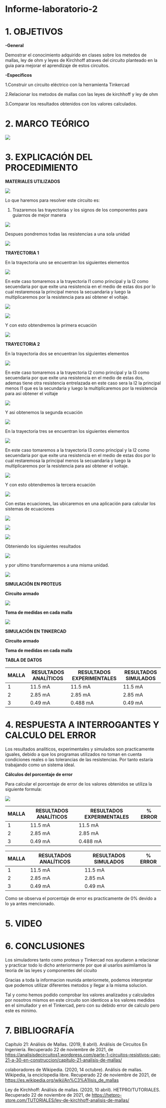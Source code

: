 # Informe-laboratorio-2

# 1. OBJETIVOS
**-General**

Demostrar el conocimiento adquirido en clases sobre los metedos de mallas, ley de ohm y leyes de Kirchhoff atraves del circuito planteado en la guia para mejorar el aprendizaje de estos circuitos.

**-Especificos**

   1.Construir un circuito eléctrico con la herramienta Tinkercad

   2.Relacionar los metodos de mallas con las leyes de kirchhoff y ley de ohm

   3.Comparar los resultados obtenidos con los valores calculados.


# 2. MARCO TEÓRICO

![](https://github.com/bonacimba/Informe-laboratorio-2/blob/main/IMGBV/01.png)

# 3. EXPLICACIÓN DEL PROCEDIMIENTO

**MATERIALES UTILIZADOS**

![](https://github.com/bonacimba/Informe-laboratorio-2/blob/main/IMGBV/3.png)

Lo que haremos para resolver este circuito es:

1. Trazaremos las trayectorias y los signos de los componentes para guiarnos de mejor manera

![](https://github.com/bonacimba/Informe-laboratorio-2/blob/main/Imagenes%20BN/1.png)

Despues pondremos todas las resistencias a una sola unidad

![](https://github.com/bonacimba/Informe-laboratorio-2/blob/main/Imagenes%20BN/2.png)


**TRAYECTORIA 1**


En la trayectoria uno se encuentran los siguientes elementos

![](https://github.com/bonacimba/Informe-laboratorio-2/blob/main/Imagenes%20BN/2.1.png)

En este caso tomaremos a la trayectoria I1 como principal y la I2 como secuendaria por que exite una resistencia en el medio de estas dos por lo cual restaremosa la principal menos la secuandaria y luego la multiplicaremos por la resistencia para asi obtener el voltaje.


![](https://github.com/bonacimba/Informe-laboratorio-2/blob/main/Imagenes%20BN/2.2.png)

![](https://github.com/bonacimba/Informe-laboratorio-2/blob/main/Imagenes%20BN/2.3.png)

Y con esto obtendremos la primera ecuación


![](https://github.com/bonacimba/Informe-laboratorio-2/blob/main/Imagenes%20BN/2.4.png)

**TRAYECTORIA 2**

En la trayectoria dos se encuentran los siguientes elementos

![](https://github.com/bonacimba/Informe-laboratorio-2/blob/main/Imagenes%20BN/3.1.png)

En este caso tomaremos a la trayectoria I2 como principal y la I3 como secuendaria por que exite una resistencia en el medio de estas dos, ademas tiene otra resistencia entrelazada en este caso sera la I2 la principal menos I1 que es la secundaria  y luego la multiplicaremos por la resistencia para asi obtener el voltaje


![](https://github.com/bonacimba/Informe-laboratorio-2/blob/main/Imagenes%20BN/3.2.png)

Y asi obtenemos la segunda  ecuación 


![](https://github.com/bonacimba/Informe-laboratorio-2/blob/main/Imagenes%20BN/3.3.png)


En la trayectoria tres se encuentran los siguientes elementos


![](https://github.com/bonacimba/Informe-laboratorio-2/blob/main/Imagenes%20BN/4.1.png)


En este caso tomaremos a la trayectoria I3 como principal y la I2 como secuendaria por que exite una resistencia en el medio de estas dos por lo cual restaremosa la principal menos la secuandaria y luego la multiplicaremos por la resistencia para asi obtener el voltaje.


![](https://github.com/bonacimba/Informe-laboratorio-2/blob/main/Imagenes%20BN/4.2.png)


Y con esto obtendremos la tercera ecuación


![](https://github.com/bonacimba/Informe-laboratorio-2/blob/main/Imagenes%20BN/4.3.png)



Con estas ecuaciones, las ubicaremos en una aplicación para calcular los sistemas de ecuaciones


![](https://github.com/bonacimba/Informe-laboratorio-2/blob/main/Imagenes%20BN/5.png)

![](https://github.com/bonacimba/Informe-laboratorio-2/blob/main/Imagenes%20BN/6.png)

![](https://github.com/bonacimba/Informe-laboratorio-2/blob/main/Imagenes%20BN/7.png)

Obteniendo los siguientes resultados


![](https://github.com/bonacimba/Informe-laboratorio-2/blob/main/Imagenes%20BN/8.png)

y por ultimo transformaremos a una misma unidad.

![](https://github.com/bonacimba/Informe-laboratorio-2/blob/main/Imagenes%20BN/9.png)

**SIMULACIÓN EN PROTEUS**

**Circuito armado**

![](https://github.com/bonacimba/Informe-laboratorio-2/blob/main/IMGBV/1.png)

**Toma de medidas en cada malla**

![](https://github.com/bonacimba/Informe-laboratorio-2/blob/main/IMGBV/2.png)

**SIMULACIÓN EN TINKERCAD**

**Circuito armado**

**Toma de medidas en cada malla**

**TABLA DE DATOS**

| MALLA | RESULTADOS ANALÍTICOS | RESULTADOS EXPERIMENTALES| RESULTADOS SIMULADOS |
| ------------- | ------------- | ------------- | ------------- |
| 1 | 11.5 mA | 11.5 mA | 11.5 mA |
| 2 | 2.85 mA | 2.85 mA | 2.85 mA |
| 3 | 0.49 mA | 0.488 mA | 0.49 mA |


# 4. RESPUESTA A INTERROGANTES Y CALCULO DEL ERROR

Los resultados analíticos, experimentales y simulados son practicamente iguales, debido a que los programas utilizados no toman en cuenta condiciones reales o las tolerancias de las resistencias. Por tanto estaría trabajando como un sistema ideal.
 
 **Cálculos del porcentaje de error**

Para calcular el porcentaje de error de los valores obtenidos se utiliza la siguiente formula:

![](https://github.com/bonacimba/Informe-laboratorio-2/blob/main/IMGBV/4.png)

| MALLA | RESULTADOS ANALÍTICOS | RESULTADOS EXPERIMENTALES| % ERROR|
| ------------- | ------------- | ------------- | ------------- |
| 1 | 11.5 mA | 11.5 mA |  |
| 2 | 2.85 mA | 2.85 mA |  |
| 3 | 0.49 mA | 0.488 mA |  |

| MALLA | RESULTADOS ANALÍTICOS | RESULTADOS SIMULADOS| % ERROR |
| ------------- | ------------- | ------------- | ------------- |
| 1 | 11.5 mA | 11.5 mA |  |
| 2 | 2.85 mA | 2.85 mA |  |
| 3 | 0.49 mA | 0.49 mA |  |

Como se observa el porcentaje de error es practicamente de 0% devido a lo ya antes mencionado.

# 5. VIDEO

# 6. CONCLUSIONES

Los simuladores tanto como proteus y Tinkercad nos ayudaron a relacionar y practicar todo lo dicho anteriormente por que al usarlos asimilamos la teoria de las leyes y componentes del cicuito

Gracias a toda la informacion reunida anteriormete, podemos interpretar que podemos utilizar diferentes metodos y llegar a la misma solucion.


Tal y como hemos podido comprobar los valores analizados y calculados por nosotros mismos en este circuito son identicos a los valores medidos en el simullador y en el Tinkercad, pero con su debido error de calculo pero este es minimo.

# 7. BIBLIOGRAFÍA

Capítulo 21: Análisis de Mallas. (2019, 8 abril). Análisis de Circuitos En Ingeniería. Recuperado 22 de noviembre de 2021, de https://analisisdecircuitos1.wordpress.com/parte-1-circuitos-resistivos-cap-21-a-30-en-construccion/capitulo-21-analisis-de-mallas/

colaboradores de Wikipedia. (2020, 14 octubre). Análisis de mallas. Wikipedia, la enciclopedia libre. Recuperado 22 de noviembre de 2021, de https://es.wikipedia.org/wiki/An%C3%A1lisis_de_mallas

Ley de Kirchhoff: Análisis de mallas. (2020, 10 abril). HETPRO/TUTORIALES. Recuperado 22 de noviembre de 2021, de https://hetpro-store.com/TUTORIALES/ley-de-kirchhoff-analisis-de-mallas/
